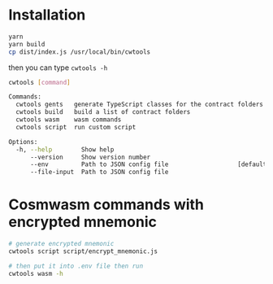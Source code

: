 # Installation

```bash
yarn
yarn build
cp dist/index.js /usr/local/bin/cwtools
```

then you can type `cwtools -h`

```bash
cwtools [command]

Commands:
  cwtools gents   generate TypeScript classes for the contract folders
  cwtools build   build a list of contract folders
  cwtools wasm    wasm commands
  cwtools script  run custom script

Options:
  -h, --help        Show help                                          [boolean]
      --version     Show version number                                [boolean]
      --env         Path to JSON config file                   [default: ".env"]
      --file-input  Path to JSON config file

```

# Cosmwasm commands with encrypted mnemonic

```bash
# generate encrypted mnemonic
cwtools script script/encrypt_mnemonic.js

# then put it into .env file then run
cwtools wasm -h
```
